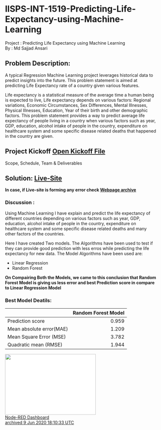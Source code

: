 # llSPS-INT-1519-Predicting-Life-Expectancy-using-Machine-Learning
Project : Predicting Life Expectancy using Machine Learning    
By : Md Sajjad Ansari

## Problem Description:

A typical Regression Machine Learning project leverages historical data to predict insights into the future. This problem statement is aimed at predicting Life Expectancy rate of a country given various features.

Life expectancy is a statistical measure of the average time a human being is expected to live, Life expectancy depends on various factors: Regional variations, Economic Circumstances, Sex Differences, Mental Illnesses, Physical Illnesses, Education, Year of their birth and other demographic factors. This problem statement provides a way to predict average life expectancy of people living in a country when various factors such as year, GDP, education, alcohol intake of people in the country, expenditure on healthcare system and some specific disease related deaths that happened in the country are given.

## Project Kickoff [Open Kickoff File](https://github.com/SmartPracticeschool/llSPS-INT-1519-Predicting-Life-Expectancy-using-Machine-Learning/blob/master/llSPS_INT_1519_Predicting%20Life%20Expectancy%20using%20Machine%20Learning.pdf)
Scope, Schedule, Team & Deliverables

## Solution: [Live-Site](https://life-expectancy-predition.mybluemix.net/ui)

**In case, if Live-site is forming any error check [Webpage archive](http://archive.today/OnchD)**
### Discussion :
Using Machine Learning I have explain and predict the life expectancy of different countries depending on various factors such as year, GDP, education, alcohol intake of people in the country, expenditure on healthcare system and some specific disease related deaths and many other factors of the countries.

Here I have created Two models. The Algorithms have been used to test if they can provide good prediction with less erros while predicting the life expectancy for new data.
The Model Algorithms have been used are:

* Linear Regression
* Random Forest

**On Compairing Both the Models, we came to this conclusion that Random Forest Model is giving us less error and best Prediction score in compare to Linear Regression Model**

### Best Model Deatils:

    
|| Random Forest Model|
|:-------------------------------------|--------:|
| Prediction score        |  0.959 |
| Mean absolute error(MAE)|  1.209 |
| Mean Square Error (MSE) |  3.782 |
| Quadratic mean (RMSE)   |  1.944 |


<a href="http://archive.today/OnchD">
 <img style="width:300px;height:200px;background-color:white" src="https://archive.vn/OnchD/5c9c3f0ab34feb074a04c005ae237edf38b6fd26/scr.png"><br>
 Node-RED Dashboard<br>
 archived 9 Jun 2020 18:10:33 UTC
</a>
